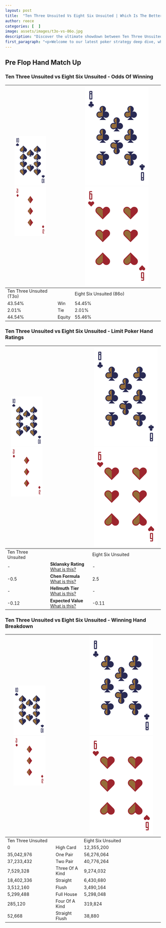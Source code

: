 ```yaml
---
layout: post
title:  "Ten Three Unsuited Vs Eight Six Unsuited | Which Is The Better Hand In Poker? A Complete Guide"
author: reece
categories: [  ]
image: assets/images/t3o-vs-86o.jpg
description: "Discover the ultimate showdown between Ten Three Unsuited and Eight Six Unsuited in poker! Uncover the odds, strategies, and scenarios where one hand triumphs over the other. Get ready to up your poker game with this thrilling analysis."
first_paragraph: "<p>Welcome to our latest poker strategy deep dive, where we're pitting two distinct hands against each other in a high-stakes showdown: Ten Three Unsuited vs Eight Six Unsuited.</p><p>In the dynamic world of poker, every decision counts, and knowing which hand holds the upper hand is key to your success at the table.</p><p>In this article, we'll dissect these two hands, explore the scenarios where one dominates the other, and equip you with the knowledge to make strategic choices that can tip the odds in your favor.</p><p>Get ready to unravel the intriguing dynamics of these poker hands and elevate your game to new heights.</p>"
---
```




[comment]: # (sp0)

## Pre Flop Hand Match Up

<div class="table hand-ratings" markdown="1"> 



### Ten Three Unsuited vs Eight Six Unsuited - Odds Of Winning


    
| ![image info](assets/images/hand1/T.png) ![image info](assets/images/hand1/3o.png) |  | ![image info](assets/images/hand2/8.png) ![image info](assets/images/hand2/6o.png) |
| -------- | -------- | -------- |
| Ten Three Unsuited (T3o) |  | Eight Six Unsuited (86o) |
| 43.54% | Win | 54.45% |
| 2.01% | Tie | 2.01% |
| 44.54% | Equity | 55.46% |




[comment]: # (sp1)



### Ten Three Unsuited vs Eight Six Unsuited - Limit Poker Hand Ratings


    
| ![image info](assets/images/hand1/T.png) ![image info](assets/images/hand1/3o.png) |  | ![image info](assets/images/hand2/8.png) ![image info](assets/images/hand2/6o.png) |
| -------- | -------- | -------- |
| Ten Three Unsuited |  | Eight Six Unsuited |
| - | **Sklansky Rating** [What is this?](/sklansky-rating-explained) | - |
| -0.5 | **Chen Formula** [What is this?](/chen-formula-explained) | 2.5 |
| - | **Hellmuth Tier** [What is this?](/Hellmuth-tier-explained) | - |
| -0.12 | **Expected Value** [What is this?](/expected-value-explained) | -0.11 |




[comment]: # (sp2)



### Ten Three Unsuited vs Eight Six Unsuited - Winning Hand Breakdown


    
| ![image info](assets/images/hand1/T.png) ![image info](assets/images/hand1/3o.png) |  | ![image info](assets/images/hand2/8.png) ![image info](assets/images/hand2/6o.png) |
| -------- | -------- | -------- |
| Ten Three Unsuited |  | Eight Six Unsuited |
| 0 | High Card | 12,355,200 |
| 35,042,976 | One Pair | 56,276,064 |
| 37,233,432 | Two Pair | 40,776,264 |
| 7,529,328 | Three Of A Kind | 9,274,032 |
| 18,402,336 | Straight | 6,430,680 |
| 3,512,160 | Flush | 3,490,164 |
| 5,299,488 | Full House | 5,298,048 |
| 285,120 | Four Of A Kind | 319,824 |
| 52,668 | Straight Flush | 38,880 |




[comment]: # (sp3)



</div>

[comment]: # (sp4)



[comment]: # (sp5)

